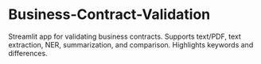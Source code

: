 # Business-Contract-Validation
Streamlit app for validating business contracts. Supports text/PDF, text extraction, NER, summarization, and comparison. Highlights keywords and differences. 
